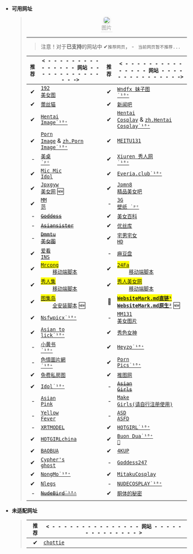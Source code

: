 
- **可用网址**

  >   <center>
  >   <img style="border-radius: 0.3125em;
  >   box-shadow: 0 2px 4px 0 rgba(34,36,38,.12),0 2px 10px 0 rgba(34,36,38,.08);" 
  >   src="https://youimg1.c-ctrip.com/target/0104u120008c4mig2AED8.jpg">
  >   <br>
  >   <div style="color:orange; border-bottom: 1px solid #d9d9d9;
  >   display: inline-block;
  >   color: #999;
  >   padding: 2px;">图片</div>
  >   </center>
  >
  > ***
  >
  > > 注意！对于**已支持**的网站中 ✔`推荐网页`， - ` 当前网页暂不推荐...`
  >
  > | `推荐` | `< - - - - - - - - - - - - - - - 网站 - - - - - - - - - - - - - - ->`                                                                                                                                                                          | `推荐` | `< - - - - - - - - - - - - - - - 网站 - - - - - - - - - - - - - - ->`                                                                                                                                                                                    |
  > | -----: | ---------------------------------------------------------------------------------------------------------------------------------------------------------------------------------------------------------------------------------------------- | -----: | -------------------------------------------------------------------------------------------------------------------------------------------------------------------------------------------------------------------------------------------------------- |
  > |      ✔ | <a href='https://www.taotu8.xyz/' target='_blank' target='_blank'><code>192 美女图</code></a>                                                                                                                                                  |      ✔ | <a href='https://www.wndfx.com/' target='_blank'><code>Wndfx 妹子图 ˙¹⁸⁺</code></a>                                                                                                                                                                      |
  > |     ✔ | <a href='https://www.lesmao.site/' target='_blank'><code>蕾丝猫</code></a>                                                                                                                                               |      ✔ | <a href='https://www.xinwenba.net/web/meinv/' target='_blank'><code>新闻吧</code></a>                                                                                                                                                                    |
  > |      ✔ | <a href='https://hentai-img.com/' target='_blank'><code>Hentai Image˙¹⁸⁺</code></a>                                                                                                                                                            |      ✔ | <a href='https://hentai-cosplays.com/' target='_blank'><code>Hentai Cosplay</code></a> &amp; <a href='https://zh.hentai-cosplays.com/' target='_blank'><code>zh.Hentai Cosplay˙¹⁸⁺</code></a>                                                            |
  > |      ✔ | <a href='https://porn-images-xxx.com/' target='_blank'><code>Porn Image</code></a> &amp; <a href='https://zh.porn-images-xxx.com/' target='_blank'><code>zh.Porn Image˙¹⁸⁺</code></a>                                                          |      ✔ | <a href='https://www.meitu131.com/meinv/' target='_blank'><code>MEITU131</code></a>                                                                                                                                                                      |
  > |      - | <a href='http://www.win4000.com/meitu.html' target='_blank'><code>美桌 ˙ᵖᶜ</code></a>                                                                                                                                                          |      ✔ | <a href='http://www.xiuren.org/' target='_blank'><code>Xiuren 秀人网 ˙¹⁸⁺</code></a>                                                                                                                                                                     |
  > |      ✔ | <a href='https://www.micmicidol.com/' target='_blank'><code>Mic Mic Idol</code></a>                                                                                                                                                            |      ✔ | <a href='https://everia.club/' target='_blank'><code>Everia.club˙¹⁸⁺</code></a>                                                                                                                                                                          |
  > |      ✔ | <a href='https://www.jpmn5.com/' target='_blank'><code>Jpxgyw 美女网</code></a> 🆕                                                                                                                                  |      ✔ | <a href='https://www.jpmn8.com' target='_blank'><code>Jpmn8 精品美女吧</code></a>                                                                                                                                                                        |
  > |      ✔ | <a href='https://www.95mm.org' target='_blank'><code>MM 范</code></a>                                                                                                                                                                          |      - | <a href='https://www.3gbizhi.com/meinv/' target='_blank'><code>3G 壁纸 ˙ᵖᶜ</code></a>                                                                                                                                                                    |
  > |      - | <del><a href='https://tw.kissgoddess.com/' target='_blank'><code>Goddess</code></a></del>                                                                                                                                                     |      ✔ | <a href='https://meinv.page/' target='_blank'><code>美女百科</code></a>                                                                                                                                                                                  |
  > |      - | <del><a href='https://asiansister.com/' target='_blank'><code>Asiansister</code></a></del>                                                                                                                                                     |      ✔ | <a href='https://yskhd.com/' target='_blank'><code>优丝库</code></a>                                                                                                                                                                                     |
  > |      - | <del><a href='https://www.dmmtu.com/' target='_blank'><code>Dmmtu 美女图</code></a></del>                                                                                                                                                      |      ✔ | <a href='https://www.fnvshen.com/' target='_blank'><code>宅男宅女 HD</code></a>                                                                                                                                                                          |
  > |      ✔ | <a href='https://www.ikanins.com/' target='_blank'><code>爱看 INS</code></a>                                                                                                                                                                   |      - | <a href='https://madoupan.com/' target='_blank'><code>麻豆盘</code></a>                                                                                                                                                                                  |
  > |      ✔ | <mark><a href='https://mrcong.com/' target='_blank'><code>Mrcong</code></a></mark><br>&emsp;&emsp;<a href='https://sleazyfork.org/zh-CN/scripts/440114-mrcong%E5%85%A8%E9%87%8F%E5%8A%A0%E8%BC%89' target='_blank'><code>移动端脚本</code></a> |      ✔ | <mark><a href='http://www.24fa.link/c49.aspx' target='_blank'><code>24Fa</code></a></mark><br>&emsp;&emsp;<a href='https://sleazyfork.org/zh-CN/scripts/441994-24fa全量图片加載' target='_blank'><code>移动端脚本</code></a>         |
  > |      ✔ | <mark><a href='https://www.xiurenb.cc/' target='_blank'><code>秀人集</code></a></mark><br>&emsp;&emsp;<a href='https://sleazyfork.org/zh-CN/scripts/440115-xiurenji秀人集全量加載' target='_blank'><code>移动端脚本</code></a> |      ✔ | <mark><a href='https://www.xrmn5.com/' target='_blank'><code>秀人美女网</code></a></mark><br>&emsp;&emsp;<a href='https://sleazyfork.org/zh-CN/scripts/440115-xiurenji秀人集全量加載' target='_blank'><code>移动端脚本</code></a>   |
  > |      ✔ | <mark><a href='https://www.tujidao03.com/u/?action=gengxin' target='_blank'><code>图集岛</code></a></mark><br>&emsp;&emsp;<a href='https://scriptcat.org/script-show-page/443' target='_blank'><code>全安装脚本</code></a> 🆕                    |     🍁 | <mark>[**`WebsiteMark.md直链¹`**](https://ghproxy.com/https://raw.githubusercontent.com/LARASPY/xhua/master/other/WebsiteMark.md)</mark> <br/>[**`WebsiteMark.md原生²`**](https://raw.githubusercontent.com/LARASPY/xhua/master/other/WebsiteMark.md) 🆕 |
  > |      ✔ | <a href='https://nsfwx.pics' target='_blank'><code>Nsfwpicx˙¹⁸⁺</code></a>                                                                                                                                                                     |      - | <a href='https://www.mmm131.com' target='_blank'><code>MM131 美女图片</code></a>                                                                                                                                                                         |
  > |      ✔ | <a href='https://asiantolick.com' target='_blank'><code>Asian to lick˙¹⁸⁺</code></a>                                                                                                                                                           |      ✔ | <a href='https://www.xsnvshen.co' target='_blank'><code>秀色女神</code></a>                                                                                                                                                                              |
  > |      - | <a href='https://xchina.co' target='_blank'><code>小黄书 ˙¹⁸⁺</code></a>                                                                                                                                                                       |      ✔ | <a href='https://jjgirls.com/' target='_blank'><code>Heyzo˙¹⁸⁺</code></a>                                                                                                                                                                                |
  > |      - | <a href='https://www.photos18.com/' target='_blank'><code>色情圖片網 ˙¹⁸⁺</code></a>                                                                                                                                                           |      ✔ | <a href='https://www.pornpics.com/' target='_blank'><code>Porn Pics˙¹⁸⁺</code></a>                                                                                                                                                                       |
  > |      ✔ | <a href='http://www.mfsft.com/' target='_blank'><code>免费私房图</code></a>                                                                                                                                                                    |      ✔ | <a href='https://www.tuiimg.com/' target='_blank'><code>推图网</code></a>                                                                                                                                                                                |
  > |      ✔ | <a href='https://idol.gravureprincess.date/' target='_blank'><code>Idol˙¹⁸⁺</code></a>                                                                                                                                                         |      - | <del><a href='https://allasiangirls.net/' target='_blank'><code>Asian Girls</code></a></del>                                                                                                                                                             |
  > |      - | <a href='https://asianpink.net/' target='_blank'><code>Asian Pink</code></a>                                                                                                                                                                   |      - | <a href='https://asdcosplay.com/' target='_blank'><code>Make Girls(请自行注册使用)</code></a>                                                                                                                                                            |
  > |      - | <a href='https://yellowfever18.com/' target='_blank'><code>Yellow Fever</code></a>                                                                                                                                                             |      - | <a href='https://asdasfd.net/' target='_blank'><code>ASD ASFD</code></a>                                                                                                                                                                                 |
  > |      - | <a href='https://xartmodel.net/' target='_blank'><code>XRTMODEL</code></a>                                                                                                                                                                     |      ✔ | <a href='https://hotgirl.asia/' target='_blank'><code>HOTGIRL˙¹⁸⁺</code></a>                                                                                                                                                                             |
  > |      ✔ | <a href='https://hotgirlchina.com/' target='_blank'><code>HOTGIRLchina</code></a>                                                                                                                                                              |      ✔ | <a href='https://buondua.com/' target='_blank'><code>Buon Dua˙¹⁸⁺ 🍉</code></a>                                                                                                                                                                          |
  > |      ✔ | <a href='https://blog.baobua.com/mlem' target='_blank'><code>BAOBUA</code></a>                                                                                                                                                                 |      ✔ | <a href='https://www.4kup.net/' target='_blank'><code>4KUP</code></a>                                                                                                                                                                                    |
  > |      ✔ | <a href='http://ryuryu.tw/' target='_blank'><code>Cypher's ghost</code></a>                                                                                                                                                                    |      - | <a href='https://goddess247.com/' target='_blank'><code>Goddess247</code></a>                                                                                                                                                                            |
  > |      ✔ | <a href='https://www.ilovexs.com/' target='_blank'><code>NongMo˙¹⁸⁺</code></a>                                                                                                                                                                 |      ✔ | <a href='https://mitaku.net/' target='_blank'><code>MitakuCosplay</code></a>                                                                                                                                                                             |
  > |      ✔ | <a href='https://www.nlegs.com/' target='_blank'><code>Nlegs</code></a>                                                                                                                                                                        |      - | <a href='https://nudecosplaygirls.com/' target='_blank'><code>NUDECOSPLAY˙¹⁸⁺</code></a>                                                                                                                                                                 |
  > |      - | <del><a href='https://nudebird.biz/' target='_blank'><code>NudeBird˙¹⁸⁺</code></a></del>                                                                                                                                                  |      ✔ | <a href='https://dongtidemi.com/' target='_blank'><code>胴体的秘密</code></a>                                                                                                                                                                         |
  > |        |                                                                                                                                                                                                                                                |        |                                                                                                                                                                                                                                                          |

- **未适配网址**

  > | `推荐` | `< - - - - - - - - - - - - - - - 网站 - - - - - - - - - - - - - - >`          |
  > | -----: | ----------------------------------------------------------------------------- |
  > |      ✔ | <a href='http://chottie.com/blog/zh' target='_blank'><code>chottie</code></a> |
